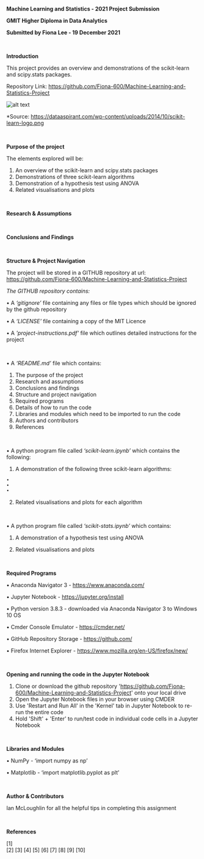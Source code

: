 **Machine Learning and Statistics - 2021 Project Submission**

**GMIT Higher Diploma in Data Analytics**

**Submitted by Fiona Lee - 19 December 2021**

<br/>

**Introduction**

This project provides an overview and demonstrations of the scikit-learn and scipy.stats packages. 

Repository Link: https://github.com/Fiona-600/Machine-Learning-and-Statistics-Project

![alt text](https://dataaspirant.com/wp-content/uploads/2014/10/scikit-learn-logo.png)

*Source: https://dataaspirant.com/wp-content/uploads/2014/10/scikit-learn-logo.png

<br/>

**Purpose of the project**

The elements explored will be:

1. An overview of the scikit-learn and scipy.stats packages 
2. Demonstrations of three scikit-learn algorithms
3. Demonstration of a hypothesis test using ANOVA
4. Related visualisations and plots 

<br/>

**Research & Assumptions**

<br/>

**Conclusions and Findings**

<br/>

**Structure & Project Navigation**

The project will be stored in a GITHUB repository at url: https://github.com/Fiona-600/Machine-Learning-and-Statistics-Project

*The GITHUB repository contains:*

• A *‘gitignore’* file containing any files or file types which should be ignored by the github repository

• A *‘LICENSE’* file containing a copy of the MIT Licence

• A *'project-instructions.pdf'* file which outlines detailed instructions for the project 

<br/>

• A *‘README.md’* file which contains:

  1.	The purpose of the project 
  2.	Research and assumptions 
  3.	Conclusions and findings  
  4.	Structure and project navigation
  5.	Required programs
  6.	Details of how to run the code 
  7.	Libraries and modules which need to be imported to run the code
  8.	Authors and contributors
  6.	References

<br/>

• A python program file called *‘scikit-learn.ipynb’* which contains the following:

  1. A demonstration of the following three scikit-learn algorithms:

    •	
    •	
    •	
  
  2.	Related visualisations and plots for each algorithm

<br/>

• A python program file called *‘scikit-stats.ipynb’* which contains:

  1.	A demonstration of a hypothesis test using ANOVA
  
  2.	Related visualisations and plots

<br/>

**Required Programs**

  •	Anaconda Navigator 3 - https://www.anaconda.com/

  •	Jupyter Notebook - https://jupyter.org/install  

  •	Python version 3.8.3 - downloaded via Anaconda Navigator 3 to Windows 10 OS

  •	Cmder Console Emulator - https://cmder.net/

  •	GitHub Repository Storage - https://github.com/

  •	Firefox Internet Explorer - https://www.mozilla.org/en-US/firefox/new/

<br/>

**Opening and running the code in the Jupyter Notebook**

  1.	Clone or download the github repository 'https://github.com/Fiona-600/Machine-Learning-and-Statistics-Project' onto your local drive
  2.	Open the Jupyter Notebook files in your browser using CMDER
  3.	Use 'Restart and Run All' in the 'Kernel' tab in Jupyter Notebook to re-run the entire code
  4.	Hold 'Shift' + 'Enter' to run/test code in individual code cells in a Jupyter Notebook

<br/>

**Libraries and Modules**

  •	NumPy - ‘import numpy as np’
   
  •	Matplotlib - ‘import matplotlib.pyplot as plt’


<br/>

**Author & Contributors**

Ian McLoughlin for all the helpful tips in completing this assignment

<br/>

**References**

[1] 	
[2]	
[3]	
[4]	
[5]	
[6]	
[7]	
[8]	
[9]	
[10]	